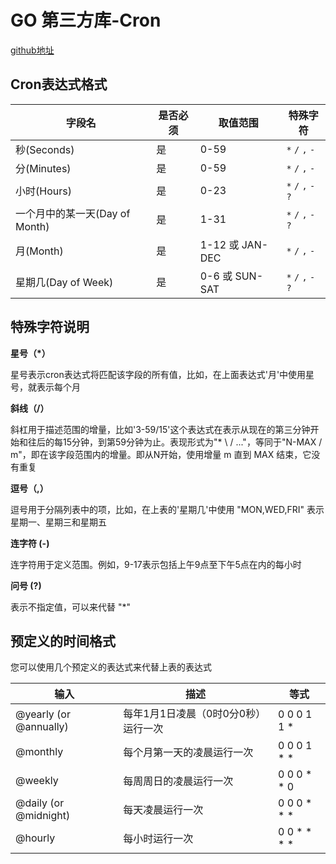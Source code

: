 # GO 第三方库-Cron

[github地址](https://github.com/robfig/cron/tree/master)





## Cron表达式格式

| 字段名                         | 是否必须 | 取值范围        | 特殊字符            |
| ------------------------------ | -------- | --------------- | ------------------- |
| 秒(Seconds)                    | 是       | 0-59            | `*` `/` `,` `-`     |
| 分(Minutes)                    | 是       | 0-59            | `*` `/` `,` `-`     |
| 小时(Hours)                    | 是       | 0-23            | `*` `/` `,` `-` `?` |
| 一个月中的某一天(Day of Month) | 是       | 1-31            | `*` `/` `,` `-` `?` |
| 月(Month)                      | 是       | 1-12 或 JAN-DEC | `*` `/` `,` `-`     |
| 星期几(Day of Week)            | 是       | 0-6 或 SUN-SAT  | `*` `/` `,` `-` `?` |



## 特殊字符说明

**星号（\*）**

星号表示cron表达式将匹配该字段的所有值，比如，在上面表达式'月'中使用星号，就表示每个月

**斜线（/）**

斜杠用于描述范围的增量，比如'3-59/15'这个表达式在表示从现在的第三分钟开始和往后的每15分钟，到第59分钟为止。表现形式为"* \ / ..."，等同于"N-MAX / m"，即在该字段范围内的增量。即从N开始，使用增量 m 直到 MAX 结束，它没有重复

**逗号（,）**

逗号用于分隔列表中的项，比如，在上表的'星期几'中使用 "MON,WED,FRI" 表示星期一、星期三和星期五

**连字符 (-)**

连字符用于定义范围。例如，9-17表示包括上午9点至下午5点在内的每小时

**问号 (?)**

表示不指定值，可以来代替 "*"

## 预定义的时间格式

您可以使用几个预定义的表达式来代替上表的表达式

| 输入                   | 描述                                | 等式        |
| ---------------------- | ----------------------------------- | ----------- |
| @yearly (or @annually) | 每年1月1日凌晨（0时0分0秒）运行一次 | 0 0 0 1 1 * |
| @monthly               | 每个月第一天的凌晨运行一次          | 0 0 0 1 * * |
| @weekly                | 每周周日的凌晨运行一次              | 0 0 0 * * 0 |
| @daily (or @midnight)  | 每天凌晨运行一次                    | 0 0 0 * * * |
| @hourly                | 每小时运行一次                      | 0 0 * * * * |









